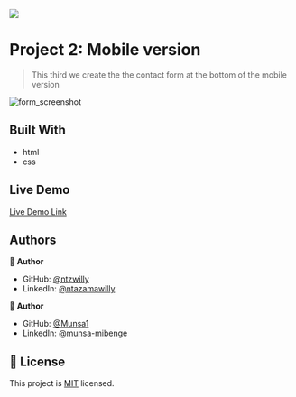 ![](https://img.shields.io/badge/Microverse-blueviolet)

# Project 2: Mobile version

> This third we create the the contact form at the bottom of the mobile version

![form_screenshot](https://user-images.githubusercontent.com/9049260/121239480-95942e80-c899-11eb-83c2-8489ef9c45ea.png)


## Built With

- html
- css

## Live Demo

[Live Demo Link](https://ntzwilly.github.io/portfolio/)

## Authors

👤 **Author**

- GitHub: [@ntzwilly](https://github.com/ntzwilly)
- LinkedIn: [@ntazamawilly](https://linkedin.com/in/ntazama-willy-b676b7aa)

👤 **Author**

- GitHub: [@Munsa1](https://github.com/Munsa1)
- LinkedIn: [@munsa-mibenge](https://www.linkedin.com/in/munsa-mibenge-a35736205/ )


## 📝 License

This project is [MIT](./MIT.md) licensed.
